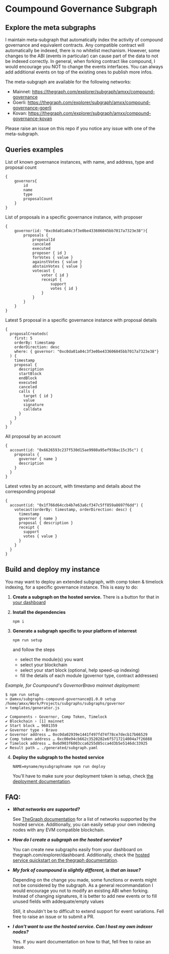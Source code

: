 Coumpound Governance Subgraph
===

Explore the meta subgraphs
---

I maintain meta-subgraph that automatically index the activity of compound governance and equivalent contracts. Any compatible contract will automatically be indexed, there is no whitelist mechanism. However, some changes to the ABI (events in particular) can cause part of the data to not be indexed correctly. In general, when forking contract like compound, I would encourage you NOT to change the events interfaces. You can always add additional events on top of the existing ones to publish more infos.

The meta-subgraph are available for the following networks:

- Mainnet: https://thegraph.com/explorer/subgraph/amxx/compound-governance
- Goerli: https://thegraph.com/explorer/subgraph/amxx/compound-governance-goerli
- Kovan: https://thegraph.com/explorer/subgraph/amxx/compound-governance-kovan

Please raise an issue on this repo if you notice any issue with one of the meta-subgraph.

Queries examples
---

List of known governance instances, with name, and address, type and proposal count
```
{
	governors{
		id
		name
		type
		proposalCount
	}
}
```

List of proposals in a specific governance instance, with proposer
```
{
	governor(id: "0xc0da01a04c3f3e0be433606045bb7017a7323e38"){
		proposals {
			proposalId
			canceled
			executed
			proposer { id }
			forVotes { value }
			againstVotes { value }
			abstainVotes { value }
			votecast {
				voter { id }
				receipt {
					support
					votes { id }
				}
			}
		}
	}
}
```

Latest 5 proposal in a specific governance instance with proposal details
```
{
  proposalCreateds(
    first: 5
    orderBy: timestamp
    orderDirection: desc
    where: { governor: "0xc0da01a04c3f3e0be433606045bb7017a7323e38"}
  ) {
    timestamp
    proposal {
      description
      startBlock
      endBlock
      executed
      canceled
      calls {
        target { id }
        value
        signature
        calldata
      }
    }
  }
}
```

All proposal by an account
```
{
  account(id: "0x6626593c237f530d15ae9980a95ef938ac15c35c") {
    proposals {
      governor { name }
      description
    }
  }
}
```

Latest votes by an account, with timestamp and details about the corresponding proposal
```
{
  account(id: "0x1f766d64ccb4b7e63a6cf347c5ff859a8697f6dd") {
    votecast(orderBy: timestamp, orderDirection: desc) {
      timestamp
      governor { name }
      proposal { description }
      receipt {
        support
        votes { value }
      }
    }
  }
}
```

Build and deploy my instance
---

You may want to deploy an extended subgraph, with comp token & timelock indexing, for a specific governance instance. This is easy to do:

1. **Create a subgraph on the hosted service.** There is a button for that in [your dashboard](https://thegraph.com/explorer/dashboard)

2. **Install the dependencies**

	`npm i`

3. **Generate a subgraph specific to your platform of interrest**

	`npm run setup`

	and follow the steps

	* select the module(s) you want
	* select your blockchain
	* select your start block (optional, help speed-up indexing)
	* fill the details of each module (governor type, contract addresses)

*Example, for Coumpound's GovernorBravo mainnet deployment:*

```
$ npm run setup
> @amxx/subgraphs-compound-governance@1.0.0 setup /home/amxx/Work/Projects/subgraphs/subgraphs/governor
> templates/generator.js

✔ Components › Governor, Comp Token, Timelock
✔ Blockchain › [1] mainnet
✔ Start block … 9601359
✔ Governor type › Bravo
✔ Governor address … 0xc0da02939e1441f497fd74f78ce7decb17b66529
✔ Comp token address … 0xc00e94cb662c3520282e6f5717214004a7f26888
✔ Timelock address … 0x6d903f6003cca6255d85cca4d3b5e5146dc33925
✔ Result path … ./generated/subgraph.yaml
```

4. **Deploy the subgraph to the hosted service**

	`NAME=myname/mysubgraphname npm run deploy`

	You'll have to make sure your deployment token is setup, check [the deployment documentation](https://thegraph.com/docs/deploy-a-subgraph#create-a-graph-explorer-account).

FAQ:
---

- ***What networks are supported?***

	See [TheGraph documentation](https://thegraph.com/docs/define-a-subgraph#from-an-existing-contract) for a list of networks supported by the hosted service. Additionally, you can easily setup your own indexing nodes with any EVM compatible blockchain.


- ***How do I create a subgraph on the hosted service?***

	You can create new subgraphs easily from your dashboard on thegraph.com/explorer/dashboard. Additionally, check the [hosted service quickstart on the thegraph documentation](https://thegraph.com/docs/quick-start#hosted-service).

- ***My fork of coumpound is slightly different, is that an issue?***

	Depending on the change you made, some functions or events might not be considered by the subgraph. As a general recommandation I would encourage you not to modify an existing ABI when forking. Instead of changing signatures, it is better to add new events or to fill unused fields with addequate/empty values

	Still, it shouldn't be to difficult to extend support for event variations. Fell free to raise an issue or to submit a PR.


- ***I don't want to use the hosted service. Can I host my own indexer nodes?***

	Yes. If you want documentation on how to that, fell free to raise an issue.
